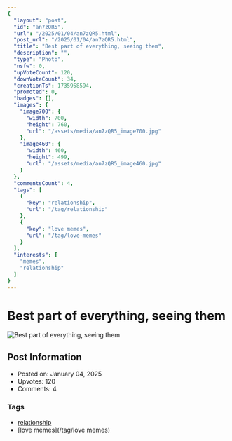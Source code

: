 ```yaml
---
{
  "layout": "post",
  "id": "an7zQR5",
  "url": "/2025/01/04/an7zQR5.html",
  "post_url": "/2025/01/04/an7zQR5.html",
  "title": "Best part of everything, seeing them",
  "description": "",
  "type": "Photo",
  "nsfw": 0,
  "upVoteCount": 120,
  "downVoteCount": 34,
  "creationTs": 1735958594,
  "promoted": 0,
  "badges": [],
  "images": {
    "image700": {
      "width": 700,
      "height": 760,
      "url": "/assets/media/an7zQR5_image700.jpg"
    },
    "image460": {
      "width": 460,
      "height": 499,
      "url": "/assets/media/an7zQR5_image460.jpg"
    }
  },
  "commentsCount": 4,
  "tags": [
    {
      "key": "relationship",
      "url": "/tag/relationship"
    },
    {
      "key": "love memes",
      "url": "/tag/love-memes"
    }
  ],
  "interests": [
    "memes",
    "relationship"
  ]
}
---
```


# Best part of everything, seeing them

![Best part of everything, seeing them](/assets/media/an7zQR5_image700.jpg)

## Post Information

- Posted on: January 04, 2025
- Upvotes: 120
- Comments: 4

### Tags

- [relationship](/tag/relationship)
- [love memes](/tag/love memes)
